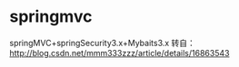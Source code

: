 springmvc
=========

springMVC+springSecurity3.x+Mybaits3.x
转自：http://blog.csdn.net/mmm333zzz/article/details/16863543
